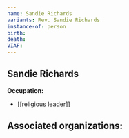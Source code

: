 ```yaml
---
name: Sandie Richards
variants: Rev. Sandie Richards
instance-of: person
birth: 
death: 
VIAF: 
---
```

## Sandie Richards

**Occupation:** 
- [[religious leader]]

**Associated organizations:** 
- 
